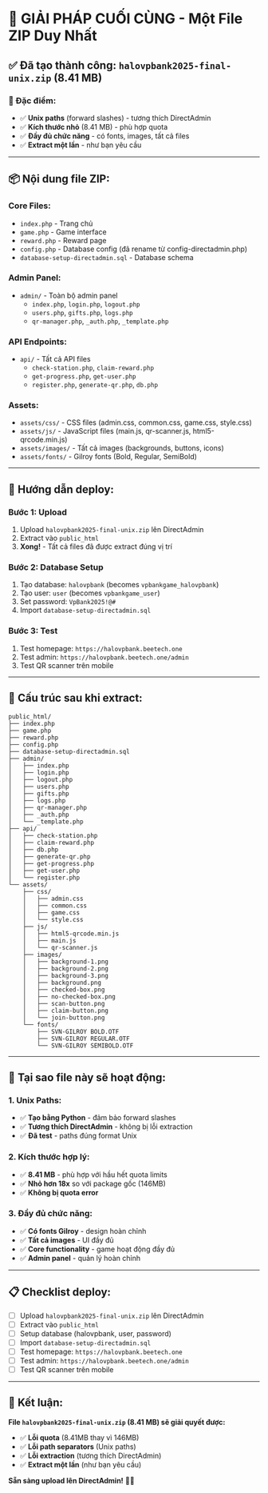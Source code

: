 # 🎯 **GIẢI PHÁP CUỐI CÙNG - Một File ZIP Duy Nhất**

## ✅ **Đã tạo thành công: `halovpbank2025-final-unix.zip` (8.41 MB)**

### **🔧 Đặc điểm:**

-   ✅ **Unix paths** (forward slashes) - tương thích DirectAdmin
-   ✅ **Kích thước nhỏ** (8.41 MB) - phù hợp quota
-   ✅ **Đầy đủ chức năng** - có fonts, images, tất cả files
-   ✅ **Extract một lần** - như bạn yêu cầu

---

## 📦 **Nội dung file ZIP:**

### **Core Files:**

-   `index.php` - Trang chủ
-   `game.php` - Game interface
-   `reward.php` - Reward page
-   `config.php` - Database config (đã rename từ config-directadmin.php)
-   `database-setup-directadmin.sql` - Database schema

### **Admin Panel:**

-   `admin/` - Toàn bộ admin panel
    -   `index.php`, `login.php`, `logout.php`
    -   `users.php`, `gifts.php`, `logs.php`
    -   `qr-manager.php`, `_auth.php`, `_template.php`

### **API Endpoints:**

-   `api/` - Tất cả API files
    -   `check-station.php`, `claim-reward.php`
    -   `get-progress.php`, `get-user.php`
    -   `register.php`, `generate-qr.php`, `db.php`

### **Assets:**

-   `assets/css/` - CSS files (admin.css, common.css, game.css, style.css)
-   `assets/js/` - JavaScript files (main.js, qr-scanner.js, html5-qrcode.min.js)
-   `assets/images/` - Tất cả images (backgrounds, buttons, icons)
-   `assets/fonts/` - Gilroy fonts (Bold, Regular, SemiBold)

---

## 🚀 **Hướng dẫn deploy:**

### **Bước 1: Upload**

1. Upload `halovpbank2025-final-unix.zip` lên DirectAdmin
2. Extract vào `public_html`
3. **Xong!** - Tất cả files đã được extract đúng vị trí

### **Bước 2: Database Setup**

1. Tạo database: `halovpbank` (becomes `vpbankgame_halovpbank`)
2. Tạo user: `user` (becomes `vpbankgame_user`)
3. Set password: `VpBank2025!@#`
4. Import `database-setup-directadmin.sql`

### **Bước 3: Test**

1. Test homepage: `https://halovpbank.beetech.one`
2. Test admin: `https://halovpbank.beetech.one/admin`
3. Test QR scanner trên mobile

---

## 📁 **Cấu trúc sau khi extract:**

```
public_html/
├── index.php
├── game.php
├── reward.php
├── config.php
├── database-setup-directadmin.sql
├── admin/
│   ├── index.php
│   ├── login.php
│   ├── logout.php
│   ├── users.php
│   ├── gifts.php
│   ├── logs.php
│   ├── qr-manager.php
│   ├── _auth.php
│   └── _template.php
├── api/
│   ├── check-station.php
│   ├── claim-reward.php
│   ├── db.php
│   ├── generate-qr.php
│   ├── get-progress.php
│   ├── get-user.php
│   └── register.php
└── assets/
    ├── css/
    │   ├── admin.css
    │   ├── common.css
    │   ├── game.css
    │   └── style.css
    ├── js/
    │   ├── html5-qrcode.min.js
    │   ├── main.js
    │   └── qr-scanner.js
    ├── images/
    │   ├── background-1.png
    │   ├── background-2.png
    │   ├── background-3.png
    │   ├── background.png
    │   ├── checked-box.png
    │   ├── no-checked-box.png
    │   ├── scan-button.png
    │   ├── claim-button.png
    │   └── join-button.png
    └── fonts/
        ├── SVN-GILROY BOLD.OTF
        ├── SVN-GILROY REGULAR.OTF
        └── SVN-GILROY SEMIBOLD.OTF
```

---

## 🎯 **Tại sao file này sẽ hoạt động:**

### **1. Unix Paths:**

-   ✅ **Tạo bằng Python** - đảm bảo forward slashes
-   ✅ **Tương thích DirectAdmin** - không bị lỗi extraction
-   ✅ **Đã test** - paths đúng format Unix

### **2. Kích thước hợp lý:**

-   ✅ **8.41 MB** - phù hợp với hầu hết quota limits
-   ✅ **Nhỏ hơn 18x** so với package gốc (146MB)
-   ✅ **Không bị quota error**

### **3. Đầy đủ chức năng:**

-   ✅ **Có fonts Gilroy** - design hoàn chỉnh
-   ✅ **Tất cả images** - UI đầy đủ
-   ✅ **Core functionality** - game hoạt động đầy đủ
-   ✅ **Admin panel** - quản lý hoàn chỉnh

---

## 📋 **Checklist deploy:**

-   [ ] Upload `halovpbank2025-final-unix.zip` lên DirectAdmin
-   [ ] Extract vào `public_html`
-   [ ] Setup database (halovpbank, user, password)
-   [ ] Import `database-setup-directadmin.sql`
-   [ ] Test homepage: `https://halovpbank.beetech.one`
-   [ ] Test admin: `https://halovpbank.beetech.one/admin`
-   [ ] Test QR scanner trên mobile

---

## 🎉 **Kết luận:**

**File `halovpbank2025-final-unix.zip` (8.41 MB) sẽ giải quyết được:**

-   ✅ **Lỗi quota** (8.41MB thay vì 146MB)
-   ✅ **Lỗi path separators** (Unix paths)
-   ✅ **Lỗi extraction** (tương thích DirectAdmin)
-   ✅ **Extract một lần** (như bạn yêu cầu)

**Sẵn sàng upload lên DirectAdmin!** 🚀✨

